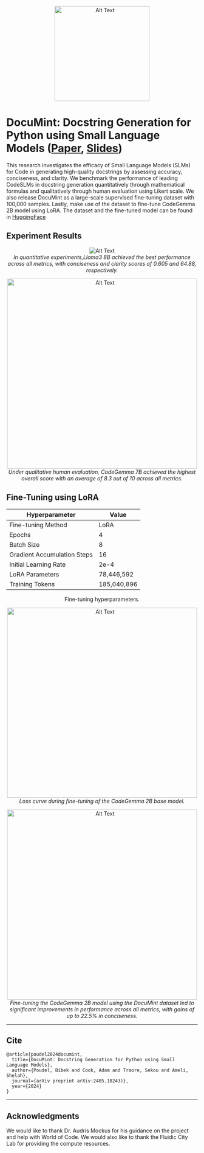 <p align="center">
  <img src="https://github.com/Docu-Mint/DocuMint/assets/96804013/237b498a-4212-4e29-bd6b-77cbcdf0a090" width="250px" alt="Alt Text">
</p>

# DocuMint: Docstring Generation for Python using Small Language Models ([Paper](https://arxiv.org/abs/2405.10243), [Slides](https://github.com/Docu-Mint/DocuMint/blob/main/Presentation.pdf))

This research investigates the efficacy of Small Language Models (SLMs) for Code in generating high-quality docstrings by assessing accuracy, conciseness, and clarity. We benchmark the performance of leading CodeSLMs in docstring generation quantitatively through mathematical formulas and qualitatively through human evaluation using Likert scale. We also release DocuMint as a large-scale supervised fine-tuning dataset with 100,000 samples. Lastly, make use of the dataset to fine-tune CodeGemma 2B model using LoRA. The dataset and the fine-tuned model can be found in [HuggingFace](https://huggingface.co/documint) 

## Experiment Results

<p align="center">
  <img src="https://github.com/Docu-Mint/DocuMint/assets/96804013/57f3db0c-23ba-4114-948a-a2280317dbd7" alt="Alt Text">
  <br>
  <i>In quantitative experiments,Llama3 8B achieved the best performance across all metrics, with conciseness and clarity scores of 0.605 and 64.88, respectively. </i>
</p>

<p align="center">
  <img src="https://github.com/Docu-Mint/DocuMint/assets/96804013/5cfe9a8b-2e83-4f68-9eb6-8e8f966d9dd4" width="500px" alt="Alt Text">
  <br>
  <i>Under qualitative human evaluation, CodeGemma 7B achieved the highest overall score with an average of 8.3 out of 10 across all metrics.</i>
</p>


## Fine-Tuning using LoRA

<div align="center">
  <table>
    <thead>
      <tr>
        <th>Hyperparameter</th>
        <th>Value</th>
      </tr>
    </thead>
    <tbody>
      <tr>
        <td>Fine-tuning Method</td>
        <td>LoRA</td>
      </tr>
      <tr>
        <td>Epochs</td>
        <td>4</td>
      </tr>
      <tr>
        <td>Batch Size</td>
        <td>8</td>
      </tr>
      <tr>
        <td>Gradient Accumulation Steps</td>
        <td>16</td>
      </tr>
      <tr>
        <td>Initial Learning Rate</td>
        <td>2e-4</td>
      </tr>
      <tr>
        <td>LoRA Parameters</td>
        <td>78,446,592</td>
      </tr>
      <tr>
        <td>Training Tokens</td>
        <td>185,040,896</td>
      </tr>
    </tbody>
  </table>
</div>


<p align="center">
  Fine-tuning hyperparameters.
</p>

<p align="center">
  <img src="https://github.com/Docu-Mint/DocuMint/assets/96804013/0baacc99-a339-46ce-85d0-7da3a1c67e1b" width="500px" alt="Alt Text">
  <br>
  <i>Loss curve during fine-tuning of the CodeGemma 2B base model.</i>
</p>

<p align="center">
  <img src="https://github.com/Docu-Mint/DocuMint/assets/96804013/0768b702-bf49-4cf2-99e4-4dad566e8c16" width="500px" alt="Alt Text">
  <br>
  <i>Fine-tuning the CodeGemma 2B model using the DocuMint dataset led to significant improvements in performance across all metrics, with gains of up to 22.5% in conciseness.</i>
</p>


-------
## Cite

```
@article{poudel2024documint,
  title={DocuMint: Docstring Generation for Python using Small Language Models},
  author={Poudel, Bibek and Cook, Adam and Traore, Sekou and Ameli, Shelah},
  journal={arXiv preprint arXiv:2405.10243)},
  year={2024}
}
```

-------
## Acknowledgments

We would like to thank Dr. Audris Mockus for his guidance on the project and help with World of Code. We would also like to thank the Fluidic City Lab for providing the compute resources. 

